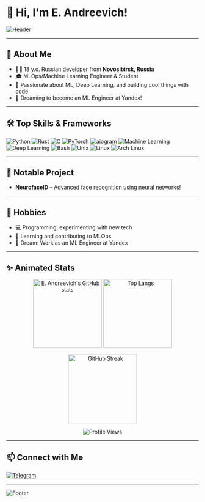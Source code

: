 # 👋 Hi, I'm E. Andreevich!

![Header](https://capsule-render.vercel.app/api?type=waving&color=gradient&height=160&section=header&text=E.%20Andreevich%20👨‍💻&fontSize=40&fontAlignY=35)

---

## 🚀 About Me

- 🧑‍🎓 18 y.o. Russian developer from **Novosibirsk, Russia**
- 🎓 MLOps/Machine Learning Engineer & Student
- 🌱 Passionate about ML, Deep Learning, and building cool things with code
- 👀 Dreaming to become an ML Engineer at Yandex!

---

## 🛠️ Top Skills & Frameworks

![Python](https://img.shields.io/badge/Python-3776AB?style=for-the-badge&logo=python&logoColor=white)
![Rust](https://img.shields.io/badge/Rust-000000?style=for-the-badge&logo=rust&logoColor=white)
![C](https://img.shields.io/badge/C-00599C?style=for-the-badge&logo=c&logoColor=white)
![PyTorch](https://img.shields.io/badge/PyTorch-EE4C2C?style=for-the-badge&logo=pytorch&logoColor=white)
![aiogram](https://img.shields.io/badge/aiogram-2C2F3A?style=for-the-badge&logo=telegram&logoColor=white)
![Machine Learning](https://img.shields.io/badge/Machine%20Learning-FFD43B?style=for-the-badge&logo=scikit-learn&logoColor=black)
![Deep Learning](https://img.shields.io/badge/Deep%20Learning-FF6F00?style=for-the-badge&logo=tensorflow&logoColor=white)
![Bash](https://img.shields.io/badge/Bash-4EAA25?style=for-the-badge&logo=gnubash&logoColor=white)
![Unix](https://img.shields.io/badge/Unix-003545?style=for-the-badge&logo=gnu&logoColor=white)
![Linux](https://img.shields.io/badge/Linux-FCC624?style=for-the-badge&logo=linux&logoColor=black)
![Arch Linux](https://img.shields.io/badge/Arch%20Linux-1793D1?style=for-the-badge&logo=arch-linux&logoColor=white)

---

## 🧠 Notable Project

- [**NeurofaceID**](https://github.com/XRomanchikX/NeurofaceID) – Advanced face recognition using neural networks!

---

## 🌟 Hobbies

- 💻 Programming, experimenting with new tech
- 🧠 Learning and contributing to MLOps
- 🚀 Dream: Work as an ML Engineer at Yandex

---

## ✨ Animated Stats

<p align="center">
  <img src="https://github-readme-stats.vercel.app/api?username=XRomanchikX&show_icons=true&theme=radical" alt="E. Andreevich's GitHub stats" height="180"/>
  <img src="https://github-readme-stats.vercel.app/api/top-langs/?username=XRomanchikX&layout=compact&theme=radical" alt="Top Langs" height="180"/>
</p>
<p align="center">
  <img src="https://streak-stats.demolab.com?user=XRomanchikX&theme=radical" alt="GitHub Streak" height="180"/>
</p>
<p align="center">
  <img src="https://komarev.com/ghpvc/?username=XRomanchikX&color=blue" alt="Profile Views"/>
</p>

---

## 📫 Connect with Me

<p>
  <a href="https://t.me/epandreevich">
    <img src="https://img.shields.io/badge/Telegram-2CA5E0?style=for-the-badge&logo=telegram&logoColor=white" alt="Telegram"/>
  </a>
</p>

---

![Footer](https://capsule-render.vercel.app/api?type=waving&color=gradient&height=140&section=footer)
